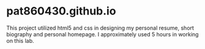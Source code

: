 # pat860430.github.io
This project utilized html5 and css in designing my personal resume, short biography and personal homepage.
I approximately used 5 hours in working on this lab.
